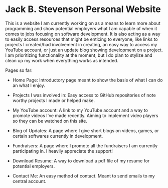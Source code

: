 # Jack B. Stevenson Personal Website

This is a website I am currently working on as a means to learn more about programming and show potential employers what I am capable of when it comes to jobs focusing on software development. It is also acting as a way to easily access resources that might be enticing to everyone, like links to projects I created/had involvement in creating, an easy way to access my YouTube account, or just an update blog showing development on a project. I am prioritizing functionality at the moment, but I do plan to stylize and clean up my work when everything works as intended.

Pages so far:

 * Home Page: Introductory page meant to show the basis of what I can do an what I enjoy.

 * Projects I was involved in: Easy access to GitHub repositories of note worthy projects I made or helped make.

 * My YouTube account: A link to my YouTube account and a way to promote videos I've made recently. Aiming to implement video players so they can be watched on this site.

 * Blog of Updates: A page where I give short blogs on videos, games, or certain softwares currently in development.

 * Fundraisers: A page where I promote all the fundraisers I am currently participating in. I heavily appreciate the support!

 * Download Resume: A way to download a pdf file of my resume for potential employers. 

 * Contact Me: An easy method of contact. Meant to send emails to my central account.